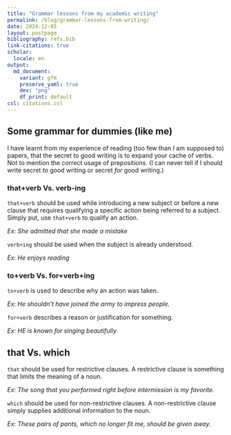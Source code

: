 ```yaml
---
title: "Grammar lessons from my academic writing"
permalink: /blog/grammar-lessons-from-writing/
date: 2024-12-05
layout: postpage
bibliography: refs.bib
link-citations: true
scholar:
  locale: en
output:
  md_document:
    variant: gfm
    preserve_yaml: true
    dev: "png"
    df_print: default
csl: citations.csl
---
```


## Some grammar for dummies (like me)

I have learnt from my experience of reading (too few than I am supposed
to) papers, that the secret to good writing is to expand your cache of
verbs. Not to mention the correct usage of prepositions. (I can never
tell if I should write secret *to* good writing or secret *for* good
writing.)

### that+verb Vs. verb-ing

`that+verb` should be used while introducing a new subject or before a
new clause that requires qualifying a specific action being referred to
a subject. Simply put, use `that+verb` to qualify an action.

*Ex: She admitted that she made a mistake*

`verb+ing` should be used when the subject is already understood.

*Ex: He enjoys reading*

### to+verb Vs. for+verb+ing

`to+verb` is used to describe why an action was taken.

*Ex: He shouldn’t have joined the army to impress people.*

`for+verb` describes a reason or justification for something.

*Ex: HE is known for singing beautifully*

## that Vs. which

`that` should be used for restrictive clauses. A restrictive clause is
something that limits the meaning of a noun.

*Ex: The song that you performed right before intermission is my
favorite.*

`which` should be used for non-restrictive clauses. A non-restrictive
clause simply supplies additional information to the noun.

*Ex: These pairs of pants, which no longer fit me, should be given
away.*
